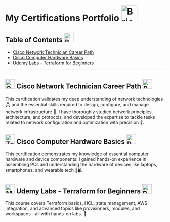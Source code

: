 # My Certifications Portfolio <img src="https://raw.githubusercontent.com/Tarikul-Islam-Anik/Telegram-Animated-Emojis/main/Objects/Briefcase.webp" alt="Briefcase" width="50" height="50" />
## Table of Contents <img src="https://raw.githubusercontent.com/Tarikul-Islam-Anik/Telegram-Animated-Emojis/main/Objects/Books.webp" alt="Books" width="30" height="30" />
- [Cisco Network Technician Career Path](Cisco_Network_Technician_Career_Path.pdf)
- [Cisco Computer Hardware Basics](Computer_Hardware_Basics_Badge20241027-7-38pzw0.pdf)
- [Udemy Labs - Terraform for Beginners](Terraform_For_Beginners.jpg)
  
---

## <img src="https://raw.githubusercontent.com/Tarikul-Islam-Anik/Telegram-Animated-Emojis/main/Objects/Outbox%20Tray.webp" alt="Outbox Tray" width="30" height="30" /> Cisco Network Technician Career Path <img src="https://raw.githubusercontent.com/Tarikul-Islam-Anik/Telegram-Animated-Emojis/main/Travel%20and%20Places/Rocket.webp" alt="Rocket" width="30" height="30" />

This certification validates my deep understanding of network technologies 🖧 and the essential skills required to design, configure, and manage network infrastructure 🔧. I have thoroughly studied network principles, architecture, and protocols, and developed the expertise to tackle tasks related to network configuration and optimization with precision 🎯.

## <img src="https://raw.githubusercontent.com/Tarikul-Islam-Anik/Telegram-Animated-Emojis/main/Objects/Toolbox.webp" alt="Toolbox" width="30" height="30" /> Cisco Computer Hardware Basics <img src="https://raw.githubusercontent.com/Tarikul-Islam-Anik/Telegram-Animated-Emojis/main/Travel%20and%20Places/Rocket.webp" alt="Rocket" width="30" height="30" />

This certification demonstrates my knowledge of essential computer hardware and device components. I gained hands-on experience in assembling PCs and understanding the hardware of devices like laptops, smartphones, and wearable tech 📱🖥️.

## <img src="https://raw.githubusercontent.com/Tarikul-Islam-Anik/Telegram-Animated-Emojis/main/Activity/Magic%20Wand.webp" alt="Magic Wand" width="30" height="30" /> Udemy Labs - Terraform for Beginners <img src="https://raw.githubusercontent.com/Tarikul-Islam-Anik/Telegram-Animated-Emojis/main/Travel%20and%20Places/Rocket.webp" alt="Rocket" width="30" height="30" />

This course covers Terraform basics, HCL, state management, AWS integration, and advanced topics like provisioners, modules, and workspaces—all with hands-on labs. 🚀
